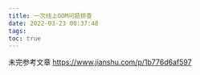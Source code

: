```yaml
---
title: 一次线上OOM问题排查
date: 2022-03-23 00:37:48
tags:
toc: true
---
```

未完参考文章 https://www.jianshu.com/p/1b776d6af597
<!--more-->